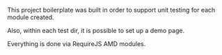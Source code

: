This project boilerplate was built in order to support unit testing for each module created.

Also, within each test dir, it is possible to set up a demo page. 

Everything is done via RequireJS AMD modules.